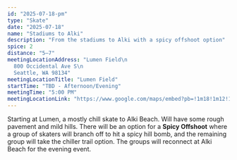 ```yaml
---
id: "2025-07-18-pm"
type: "Skate"
date: "2025-07-18"
name: "Stadiums to Alki"
description: "From the stadiums to Alki with a spicy offshoot option"
spice: 2
distance: "5–7"
meetingLocationAddress: "Lumen Field\n
  800 Occidental Ave S\n
  Seattle, WA 98134"
meetingLocationTitle: "Lumen Field"
startTime: "TBD - Afternoon/Evening"
meetingTime: "5:00 PM"
meetingLocationLink: "https://www.google.com/maps/embed?pb=!1m18!1m12!1m3!1d4883.465086156864!2d-122.33434975248251!3d47.59586461789417!2m3!1f0!2f0!3f0!3m2!1i1024!2i768!4f13.1!3m3!1m2!1s0x54906aa3b9f1182b%3A0xa636cd513bba22dc!2sLumen%20Field!5e0!3m2!1sen!2sus!4v1720155381836!5m2!1sen!2sus"
---
```


Starting at Lumen, a mostly chill skate to Alki Beach. Will have some rough pavement and mild hills.
There will be an option for a **Spicy Offshoot** where a group of skaters will branch off to hit a spicy
hill bomb, and the remaining group will take the chiller trail option. The groups will reconnect at
Alki Beach for the evening event.